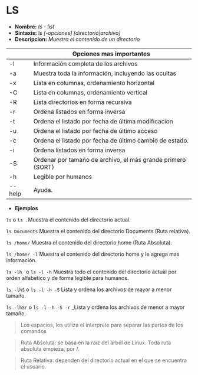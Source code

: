 # LS
* **Nombre:** _ls - list_
* **Sintaxis:** ls _[-opciones]_ _[directorio|archivo]_
* **Descripcion:** _Muestra el contenido de un directorio_

||Opciones mas importantes| 
| --------- | --------- |
| -l|Información completa de los archivos| 
| -a|Muestra toda la información, incluyendo las ocultas|
| -x|Lista en columnas, ordenamiento horizontal|
| -C|Lista en columnas, ordenamiento vertical|
| -R|Lista directorios en forma recursiva|
| -r|Ordena listados en forma inversa|
| -t|Ordena el listado por fecha de última modificacion|
| -u|Ordena el listado por fecha de último acceso|
| -c|Ordena el listado por fecha de último cambio de estado.|
| -i|Ordena listados en forma inversa|
| -S|Ordenar por tamaño de archivo, el más grande primero (SORT)|
| -h|Legible por humanos|
| --help|Ayuda.| 

* **Ejemplos**

```ls``` o ```ls .```Muestra el contenido del directorio actual.

```ls Documents``` Muestra el contenido del directorio Documents (Ruta relativa).

```ls /home/``` Muestra el contenido del directorio home (Ruta Absoluta).

```ls /home/ -l``` Muestra el contenido del directorio home y le agrega mas información.

```ls -lh ``` o ```ls -l -h``` Muestra todo el contenido del directorio actual por orden alfabetico y de forma legible para humanos.

```ls -lhS``` o ```ls -l -h -S``` Lista y ordena los archivos de mayor a menor tamaño.

```ls -lhSr``` o ```ls -l -h -S -r``` _Lista y ordena los archivos de menor a mayor tamaño.

>Los espacios, los utiliza el interprete para separar las partes de los comandos

>Ruta Absoluta: se basa en la raíz del árbol de Linux. Toda ruta absoluta empieza, por /.

>Ruta Relativa: dependen del directorio actual en el que se encuentra el usuario.
